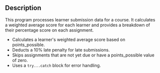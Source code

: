 
## Description
This program processes learner submission data for a course. It calculates a weighted average score for each learner and provides a breakdown of their percentage score on each assignment.
- Calculates a learner's weighted average score based on points_possible.
- Deducts a 10% late penalty for late submissions.
- Skips assignments that are not yet due or have a points_possible value of zero.
- Uses a `try...catch` block for error handling.